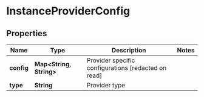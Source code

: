 
# InstanceProviderConfig

## Properties
Name | Type | Description | Notes
------------ | ------------- | ------------- | -------------
**config** | **Map&lt;String, String&gt;** | Provider specific configurations [redacted on read] | 
**type** | **String** | Provider type | 




